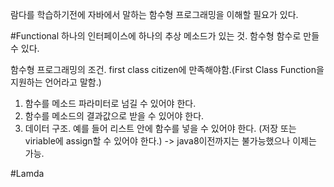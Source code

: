 람다를 학습하기전에 자바에서 말하는 함수형 프로그래밍을 이해할 필요가 있다. 

#Functional
하나의 인터페이스에 하나의 추상 메소드가 있는 것.
함수형 함수로 만들 수 있다.

함수형 프로그래밍의 조건.
first class citizen에 만족해야함.(First Class Function을 지원하는 언어라고 말함.)<br>
1. 함수를 메소드 파라미터로 넘길 수 있어야 한다.
2. 함수를 메소드의 결과값으로 받을 수 있어야 한다.
3. 데이터 구조. 예를 들어 리스트 안에 함수를 넣을 수 있어야 한다. (저장 또는 viriable에 assign할 수 있어야 한다.)
-> java8이전까지는 불가능했으나 이제는 가능.


 

#Lamda



